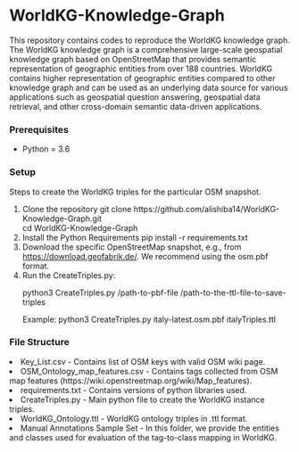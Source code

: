 # WorldKG-Knowledge-Graph
This repository contains codes to reproduce the WorldKG knowledge graph. 
The WorldKG knowledge graph is a comprehensive large-scale geospatial knowledge graph based on OpenStreetMap that provides semantic representation of geographic entities from over 188 countries. WorldKG contains higher representation of geographic entities compared to other knowledge graph and can be used as an underlying data source for various applications such as geospatial question answering, geospatial data retrieval, and other cross-domain semantic data-driven applications.


<h3>Prerequisites</h3>
<ul>
	<li>Python = 3.6</li>
</ul>


<h3>Setup</h3>
<p>Steps to create the WorldKG triples for the particular OSM snapshot.</p>
<ol>
    <li>Clone the repository
		git clone https://github.com/alishiba14/WorldKG-Knowledge-Graph.git<br>
		cd WorldKG-Knowledge-Graph
	</li>
    <li>Install the Python Requirements
		pip install -r requirements.txt
	</li>


<li>Download the specific OpenStreetMap snapshot, e.g., from <a href="https://download.geofabrik.de/" target="_blank">https://download.geofabrik.de/</a>. We recommend using the osm.pbf format.</li>

<li>Run the CreateTriples.py:

python3 CreateTriples.py /path-to-pbf-file /path-to-the-ttl-file-to-save-triples 

Example: python3 CreateTriples.py italy-latest.osm.pbf italyTriples.ttl</li>
</ol>

<h3>File Structure</h3>

<li>Key_List.csv - Contains list of OSM keys with valid OSM wiki page.</li>
<li>OSM_Ontology_map_features.csv - Contains tags collected from OSM map features (https://wiki.openstreetmap.org/wiki/Map_features).</li>
<li>requirements.txt - Contains versions of python libraries used.</li>
<li>CreateTriples.py - Main python file to create the WorldKG instance triples.</li>
<li>WorldKG_Ontology.ttl - WorldKG ontology triples in .ttl format.</li>
<li>Manual Annotations Sample Set - In this folder, we provide the entities and classes used for evaluation of the tag-to-class mapping in WorldKG.</li>